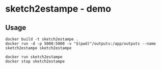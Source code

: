 # sketch2estampe - demo

## Usage

```
docker build -t sketch2estampe .
docker run -d -p 5000:5000 -v "$(pwd)"/outputs:/app/outputs --name sketch2estampe sketch2estampe
```

```
docker run sketch2estampe
docker stop sketch2estampe
```